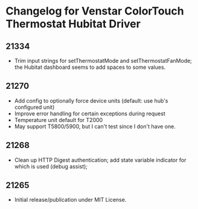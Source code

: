 # Changelog for Venstar ColorTouch Thermostat Hubitat Driver

## 21334

* Trim input strings for setThermostatMode and setThermostatFanMode; the Hubitat dashboard seems to add spaces to some values.

## 21270

* Add config to optionally force device units (default: use hub's configured unit)
* Improve error handling for certain exceptions during request
* Temperature unit default for T2000
* May support T5800/5900, but I can't test since I don't have one.

## 21268

* Clean up HTTP Digest authentication; add state variable indicator for which is used (debug assist);

## 21265

* Initial release/publication under MIT License.

